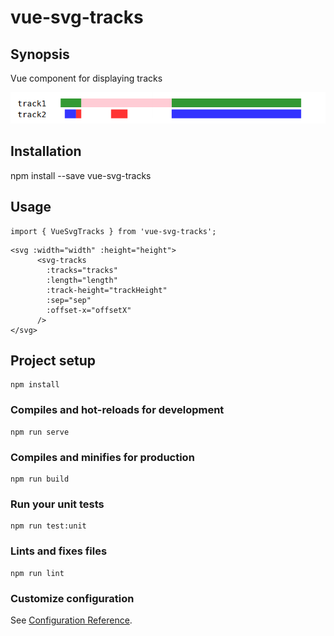 # vue-svg-tracks

## Synopsis

Vue component for displaying tracks

![Simple example](public/images/simpleExample.png)

## Installation

npm install --save vue-svg-tracks

## Usage

~~~~
import { VueSvgTracks } from 'vue-svg-tracks';
~~~~

~~~~
<svg :width="width" :height="height">
      <svg-tracks
        :tracks="tracks"
        :length="length"
        :track-height="trackHeight"
        :sep="sep"
        :offset-x="offsetX"
      />
</svg>
~~~~


## Project setup
```
npm install
```

### Compiles and hot-reloads for development
```
npm run serve
```

### Compiles and minifies for production
```
npm run build
```

### Run your unit tests
```
npm run test:unit
```

### Lints and fixes files
```
npm run lint
```

### Customize configuration
See [Configuration Reference](https://cli.vuejs.org/config/).

